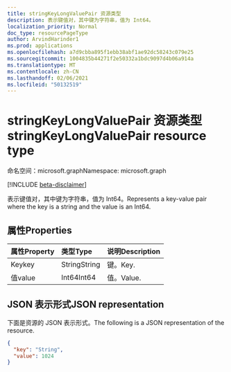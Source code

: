 ```yaml
---
title: stringKeyLongValuePair 资源类型
description: 表示键值对，其中键为字符串，值为 Int64。
localization_priority: Normal
doc_type: resourcePageType
author: ArvindHarinder1
ms.prod: applications
ms.openlocfilehash: a7d9cbba895f1ebb38abf1ae92dc58243c079e25
ms.sourcegitcommit: 1004835b44271f2e50332a1bdc9097d4b06a914a
ms.translationtype: MT
ms.contentlocale: zh-CN
ms.lasthandoff: 02/06/2021
ms.locfileid: "50132519"
---
```

# <a name="stringkeylongvaluepair-resource-type"></a><span data-ttu-id="7ce99-103">stringKeyLongValuePair 资源类型</span><span class="sxs-lookup"><span data-stu-id="7ce99-103">stringKeyLongValuePair resource type</span></span>

<span data-ttu-id="7ce99-104">命名空间：microsoft.graph</span><span class="sxs-lookup"><span data-stu-id="7ce99-104">Namespace: microsoft.graph</span></span>

[!INCLUDE [beta-disclaimer](../../includes/beta-disclaimer.md)]

<span data-ttu-id="7ce99-105">表示键值对，其中键为字符串，值为 Int64。</span><span class="sxs-lookup"><span data-stu-id="7ce99-105">Represents a key-value pair where the key is a string and the value is an Int64.</span></span>

## <a name="properties"></a><span data-ttu-id="7ce99-106">属性</span><span class="sxs-lookup"><span data-stu-id="7ce99-106">Properties</span></span>
| <span data-ttu-id="7ce99-107">属性</span><span class="sxs-lookup"><span data-stu-id="7ce99-107">Property</span></span>     | <span data-ttu-id="7ce99-108">类型</span><span class="sxs-lookup"><span data-stu-id="7ce99-108">Type</span></span>   |<span data-ttu-id="7ce99-109">说明</span><span class="sxs-lookup"><span data-stu-id="7ce99-109">Description</span></span>|
|:---------------|:--------|:----------|
|<span data-ttu-id="7ce99-110">Key</span><span class="sxs-lookup"><span data-stu-id="7ce99-110">key</span></span>|<span data-ttu-id="7ce99-111">String</span><span class="sxs-lookup"><span data-stu-id="7ce99-111">String</span></span>|<span data-ttu-id="7ce99-112">键。</span><span class="sxs-lookup"><span data-stu-id="7ce99-112">Key.</span></span>|
|<span data-ttu-id="7ce99-113">值</span><span class="sxs-lookup"><span data-stu-id="7ce99-113">value</span></span>|<span data-ttu-id="7ce99-114">Int64</span><span class="sxs-lookup"><span data-stu-id="7ce99-114">Int64</span></span>|<span data-ttu-id="7ce99-115">值。</span><span class="sxs-lookup"><span data-stu-id="7ce99-115">Value.</span></span>|

## <a name="json-representation"></a><span data-ttu-id="7ce99-116">JSON 表示形式</span><span class="sxs-lookup"><span data-stu-id="7ce99-116">JSON representation</span></span>

<span data-ttu-id="7ce99-117">下面是资源的 JSON 表示形式。</span><span class="sxs-lookup"><span data-stu-id="7ce99-117">The following is a JSON representation of the resource.</span></span>

<!-- {
  "blockType": "resource",
  "optionalProperties": [

  ],
  "@odata.type": "microsoft.graph.stringKeyLongValuePair"
}-->

```json
{
  "key": "String",
  "value": 1024
}

```

<!-- uuid: 8fcb5dbc-d5aa-4681-8e31-b001d5168d79
2015-10-25 14:57:30 UTC -->
<!--
{
  "type": "#page.annotation",
  "description": "stringKeyLongValuePair resource",
  "keywords": "",
  "section": "documentation",
  "tocPath": "",
  "suppressions": []
}
-->


